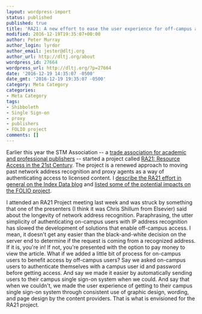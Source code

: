 ```yaml
---
layout: wordpress-import
status: published
published: true
title: 'RA21: A new effort to ease the user experience for off-campus access to licensed content'
modified: 2016-12-19T19:35:07+00:00
author: Peter Murray
author_login: lyrdor
author_email: jester@dltj.org
author_url: http://dltj.org/about
wordpress_id: 27664
wordpress_url: http://dltj.org/?p=27664
date: '2016-12-19 14:35:07 -0500'
date_gmt: '2016-12-19 19:35:07 -0500'
category: Meta Category
categories:
- Meta Category
tags:
- Shibboleth
- Single Sign-on
- proxy
- publishers
- FOLIO project
comments: []
---
```

<p>Earlier this year the STM Association -- a <a href="http://www.stm-assoc.org/about-stm/about-the-association/" title="International Association of STM Publishers">trade association for academic and professional publishers</a> -- started a project called <a href="http://www.stm-assoc.org/standards-technology/ra21-resource-access-21st-century/" title="International Association of STM Publishers">RA21: Resource Access in the 21st Century</a>. The project is a renewed approach to moving past network address recognition and proxy agents as a way of authenticating access to licensed content. I <a href="http://www.indexdata.com/news/2016/12/ra21-project-aims-ease-remote-access-licensed-content" title="RA21 Project aims to ease remote access to licensed content | Index Data">describe the RA21 effort in general on the Index Data blog</a> and <a href="https://discuss.folio.org/t/454">listed some of the potential impacts on the FOLIO project</a>.</p>
<p>I attended an RA21 Project meeting last week and was struck by something that one of the presenters (I think it was Chris Shillum from Elsevier) said about the longevity of network address recognition.  Paraphrasing, the utter simplicity of authenticating on-campus users with IP address recognition has slowed the development of solutions that enable off-campus access.  I mean, it doesn't get any easier than the black-and-white decision on the server end to determine if the request is coming from a recognized address.  If it is, you're in!  If not, you're presented with the option to pay money to view the article.  What if we added a little bit of process for on-campus users to benefit access by off-campus users?  Say we asked on-campus users to authenticate themselves with a campus user id and password before getting access.  And say we made it easier by automatically sending users to their campus single sign-on system when we could.  And say that when we couldn't, we made the user experience of getting to their campus single sign-on system through consistent use of graphic design, wording, and page design by the content providers.  That is what is envisioned for the RA21 project.</p>
